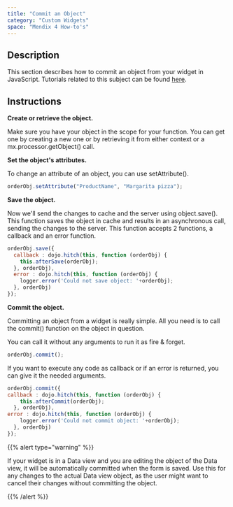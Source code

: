 ```yaml
---
title: "Commit an Object"
category: "Custom Widgets"
space: "Mendix 4 How-to's"
---
```

## Description

This section describes how to commit an object from your widget in JavaScript. Tutorials related to this subject can be found [here](custom-widgets).

## Instructions

 **Create or retrieve the object.**

Make sure you have your object in the scope for your function. You can get one by creating a new one or by retrieving it from either context or a mx.processor.getObject() call.

 **Set the object's attributes.**

To change an attribute of an object, you can use setAttribute().

```javascript
orderObj.setAttribute("ProductName", "Margarita pizza");

```

 **Save the object.**

Now we'll send the changes to cache and the server using object.save(). This function saves the object in cache and results in an asynchronous call, sending the changes to the server. This function accepts 2 functions, a callback and an error function.

```javascript
orderObj.save({
  callback : dojo.hitch(this, function (orderObj) {                     
    this.afterSave(orderObj);
  }, orderObj),
  error : dojo.hitch(this, function (orderObj) {
    logger.error('Could not save object: '+orderObj);
  }, orderObj)
});

```

 **Commit the object.**

Committing an object from a widget is really simple. All you need is to call the commit() function on the object in question.

You can call it without any arguments to run it as fire & forget.

```javascript
orderObj.commit();
```

If you want to execute any code as callback or if an error is returned, you can give it the needed arguments.

```javascript
orderObj.commit({
callback : dojo.hitch(this, function (orderObj) {
    this.afterCommit(orderObj);
  }, orderObj),
error : dojo.hitch(this, function (orderObj) {
    logger.error('Could not commit object: '+orderObj);
  }, orderObj)
});
```
{{% alert type="warning" %}}

If your widget is in a Data view and you are editing the object of the Data view, it will be automatically committed when the form is saved. Use this for any changes to the actual Data view object, as the user might want to cancel their changes without committing the object.

{{% /alert %}}
